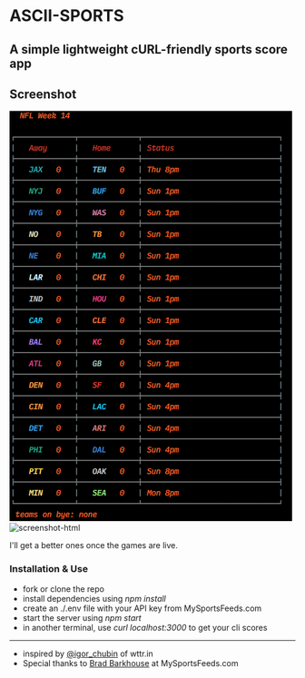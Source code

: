 # ASCII-SPORTS

## A simple lightweight cURL-friendly sports score app

## Screenshot

![screenshot-cli](./images/screenShot-cli.png?raw=true "Screenshot CLIs")
![screenshot-html](.images/screenShot-html.png?raw=true "Screenshot HTML")

I'll get a better ones once the games are live.

### Installation & Use

- fork or clone the repo
- install dependencies using *npm install*
- create an ./.env file with your API key from MySportsFeeds.com
- start the server using *npm start*
- in another terminal, use *curl localhost:3000* to get your cli scores
*********
- inspired by [@igor_chubin](https://github.com/chubin) of wttr.in
- Special thanks to [Brad Barkhouse](https://github.com/bradbarkhouse) at MySportsFeeds.com
